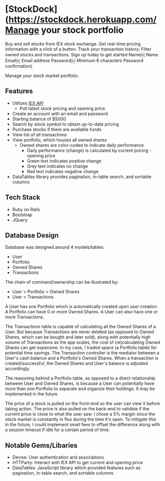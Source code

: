 # [StockDock](https://stockdock.herokuapp.com/Manage your stock portfolio
Buy and sell stocks from IEX stock exchange.
Get real-time pricing information with a click of a button.
Track your transaction history.
Filter owned stocks and transactions.
Sign up today to get started
Name￼
Name
Email￼
Email address
Password￼
Minimum 6 characters
Password confirmation)

Manage your stock market portfolio. 

## Features

- Utilizes [IEX API](https://iextrading.com/developer/)
  - Pull latest stock pricing and opening price
- Create an account with an email and password
- Starting balance of $5000
- Search by stock symbol to obtain up-to-date pricing
- Purchase stocks if there are available funds
- View list of all transactions
- View portfolio, which houses all owned shares
  - Owned shares are color-coded to indicate daily performance
    - Daily performance (change) is calculated by current pricing - opening price
    - Green text indicates positive change
    - Grey text indicates no change
    - Red text indicates negative change
- DataTables library provides pagination, in-table search, and sortable columns

## Tech Stack

- Ruby on Rails
- Bootstrap
- JQuery

## Database Design

Database was designed around 4 models/tables.

- User
- Portfolio
- Owned Shares
- Transactions

The chain of command/ownership can be illustrated by:

- User > Portfolio > Owned Shares
- User > Transactions

A User has one Portfolio which is automatically created upon user creation. A Portfolio can have 0 or more Owned Shares. A User can also have one or more Transactions.

The Transactions table is capable of calculating all the Owned Shares of a User. But because Transactions are never deleted (as opposed to Owned Shares, which can be bought and later sold), along with potentially high volume of Transactions as the app scales, the cost of (re)calculating Owned Shares can get expensive. In my case, I traded space (a Portfolio table) for potential time savings. The Transaction controller is the mediator between a User's cash balance and a Portfolio's Owned Shares. When a transaction is created/successful, the Owned Shares and User's balance is adjusted accordingly.

The reasoning behind a Portfolio table, as opposed to a direct relationship between User and Owned Shares, is because a User can potentially have more than one Portfolio to separate and organize their holdings. It may be implemented in the future.

The price of a stock is pulled on the front-end so the user can view it before taking action. The price is also pulled on the back-end to validate if the current price is close to what the user saw. I chose a 5% margin since the stock market is constantly in flux during the time it's open. To mitigate this in the future, I could implement small fees to offset the difference along with a session timeout if idle for a certain period of time. 

## Notable Gems/Libaries

- Devise: User authentication and associations
- HTTParty: Interact with IEX API to get current and opening price
- DataTables: JavaScript library which provided features such as pagination, in-table search, and sortable columns
